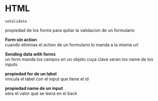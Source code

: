 # HTML

`noValidate`

propiedad de los forms para quitar la validacion de un formulario

**Form sin action**  
cuando eliminas el action de un formulario lo manda a la misma url

**Sending data with forms**  
un form manda los campos en un objeto cuya clave seran los name de los inputs

**propiedad for de un label**  
vincula el label con el input que tiene el id

**propiedad name de un input**  
sera el valor que se leera en el back